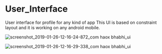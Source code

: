 # User_Interface
User interface for profile for any kind of app
This UI is based on constraint layout and it is working on any android mobile. 

![screenshot_2019-01-26-12-16-24-872_com haox bhabhi_ui](https://user-images.githubusercontent.com/37360384/51783752-9adafd80-2164-11e9-8e3a-d770e1d77add.png)


![screenshot_2019-01-26-12-16-29-338_com haox bhabhi_ui](https://user-images.githubusercontent.com/37360384/51783758-a7f7ec80-2164-11e9-8afa-da09b583ed46.png)


